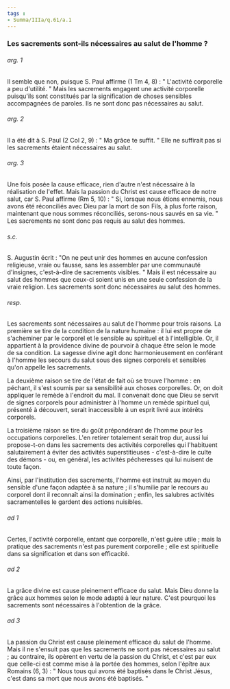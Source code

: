 ```yaml
---
tags : 
- Summa/IIIa/q.61/a.1
---
```


### Les sacrements sont-ils nécessaires au salut de l'homme ?



###### arg. 1
Il semble que non, puisque S. Paul affirme (1 Tm 4, 8) : " L'activité corporelle a peu d'utilité. " Mais les sacrements engagent une activité corporelle puisqu'ils sont constitués par la signification de choses sensibles accompagnées de paroles. Ils ne sont donc pas nécessaires au salut. 

###### arg. 2
Il a été dit à S. Paul (2 Col 2, 9) : " Ma grâce te suffit. " Elle ne suffirait pas si les sacrements étaient nécessaires au salut. 

###### arg. 3
Une fois posée la cause efficace, rien d'autre n'est nécessaire à la réalisation de l'effet. Mais la passion du Christ est cause efficace de notre salut, car S. Paul affirme (Rm 5, 10) : " Si, lorsque nous étions ennemis, nous avons été réconciliés avec Dieu par la mort de son Fils, à plus forte raison, maintenant que nous sommes réconciliés, serons-nous sauvés en sa vie. " Les sacrements ne sont donc pas requis au salut des hommes. 

###### s.c.
S. Augustin écrit : "On ne peut unir des hommes en aucune confession religieuse, vraie ou fausse, sans les assembler par une communauté d'insignes, c'est-à-dire de sacrements visibles. " Mais il est nécessaire au salut des hommes que ceux-ci soient unis en une seule confession de la vraie religion. Les sacrements sont donc nécessaires au salut des hommes. 

###### resp.
Les sacrements sont nécessaires au salut de l'homme pour trois raisons. La première se tire de la condition de la nature humaine : il lui est propre de s'acheminer par le corporel et le sensible au spirituel et à l'intelligible. Or, il appartient à la providence divine de pourvoir à chaque être selon le mode de sa condition. La sagesse divine agit donc harmonieusement en conférant à l'homme les secours du salut sous des signes corporels et sensibles qu'on appelle les sacrements. 

La deuxième raison se tire de l'état de fait où se trouve l'homme : en péchant, il s'est soumis par sa sensibilité aux choses corporelles. Or, on doit appliquer le remède à l'endroit du mal. Il convenait donc que Dieu se servit de signes corporels pour administrer à l'homme un remède spirituel qui, présenté à découvert, serait inaccessible à un esprit livré aux intérêts corporels. 

La troisième raison se tire du goût prépondérant de l'homme pour les occupations corporelles. L'en retirer totalement serait trop dur, aussi lui propose-t-on dans les sacrements des activités corporelles qui l'habituent salutairement à éviter des activités superstitieuses - c'est-à-dire le culte des démons - ou, en général, les activités pécheresses qui lui nuisent de toute façon. 

Ainsi, par l'institution des sacrements, l'homme est instruit au moyen du sensible d'une façon adaptée à sa nature ; il s'humilie par le recours au corporel dont il reconnaît ainsi la domination ; enfin, les salubres activités sacramentelles le gardent des actions nuisibles. 

###### ad 1
Certes, l'activité corporelle, entant que corporelle, n'est guère utile ; mais la pratique des sacrements n'est pas purement corporelle ; elle est spirituelle dans sa signification et dans son efficacité. 

###### ad 2
La grâce divine est cause pleinement efficace du salut. Mais Dieu donne la grâce aux hommes selon le mode adapté à leur nature. C'est pourquoi les sacrements sont nécessaires à l'obtention de la grâce. 

###### ad 3
La passion du Christ est cause pleinement efficace du salut de l'homme. Mais il ne s'ensuit pas que les sacrements ne sont pas nécessaires au salut ; au contraire, ils opèrent en vertu de la passion du Christ, et c'est par eux que celle-ci est comme mise à la portée des hommes, selon l'épître aux Romains (6, 3) : " Nous tous qui avons été baptisés dans le Christ Jésus, c'est dans sa mort que nous avons été baptisés. " 

